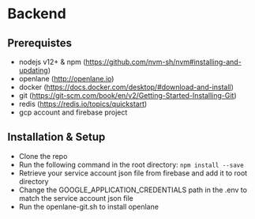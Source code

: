 # Backend

## Prerequistes
- nodejs v12+ & npm (https://github.com/nvm-sh/nvm#installing-and-updating)
- openlane (http://openlane.io)
- docker (https://docs.docker.com/desktop/#download-and-install)
- git (https://git-scm.com/book/en/v2/Getting-Started-Installing-Git)
- redis (https://redis.io/topics/quickstart)
- gcp account and firebase project

## Installation & Setup
- Clone the repo
- Run the following command in the root directory:
`npm install --save`
- Retrieve your service account json file from firebase and add it to root directory
- Change the GOOGLE_APPLICATION_CREDENTIALS path in the .env to match the service account json file
- Run the openlane-git.sh to install openlane


